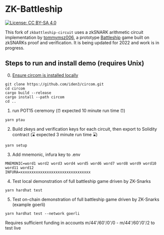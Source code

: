 # ZK-Battleship

[![License: CC BY-SA 4.0](https://img.shields.io/badge/License-CC%20BY--SA%204.0-lightgrey.svg)](https://creativecommons.org/licenses/by-sa/4.0/)

This fork of `zkbattleship-circuit` uses a zkSNARK arithmetic circuit implementation by [tommymsz006](https://github.com/tommymsz006/zkbattleship), a prototype [Battleship](https://en.wikipedia.org/wiki/Battleship_(game)) game built on zkSNARKs proof and verification. It is being updated for 2022 and work is in progress.

## Steps to run and install demo (requires Unix)
0. [Ensure circom is installed locally](https://github.com/iden3/circom/blob/master/mkdocs/docs/getting-started/installation.md)
```
git clone https://github.com/iden3/circom.git
cd circom
cargo build --release
cargo install --path circom
cd ..
```
1. run POT15 ceremony (⏰ expected 10 minute run time ⏰)
```
yarn ptau
```
2. Build zkeys and verification keys for each circuit, then export to Solidity contract (⌛ expected 3 minute run time ⌛)
```
yarn setup
```
3. Add mnemonic, infura key to .env
```
MNEMONIC=word1 word2 word3 word4 word5 word6 word7 word8 word9 word10 word11 word12
INFURA=xxxxxxxxxxxxxxxxxxxxxxxxxxxxxxxx
```
4. Test local demonstration of full battleship game driven by ZK-Snarks
```
yarn hardhat test
```
5. Test on-chain demonstration of full battleship game driven by ZK-Snarks (example goerli)
```
yarn hardhat test --network goerli
```
Requires sufficient funding in accounts m/44'/60'/0'/0 - m/44'/60'/0'/2 to test live
